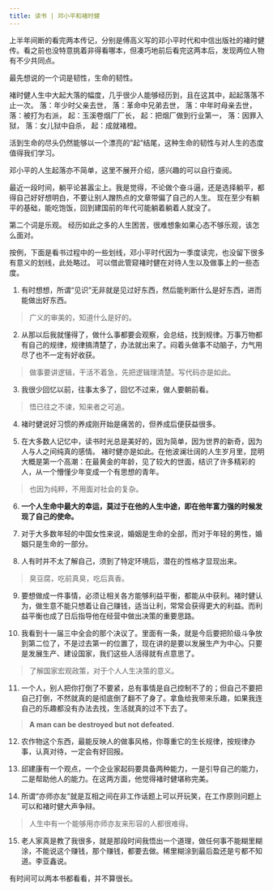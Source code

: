```yaml
---
title: 读书 | 邓小平和褚时健
---
```

上半年间断的看完两本传记，分别是傅高义写的邓小平时代和中信出版社的褚时健传。看之前也没特意挑着非得看哪本，但凑巧地前后看完这两本后，发现两位人物有不少共同点。

最先想说的一个词是韧性，生命的韧性。

褚时健人生中大起大落的幅度，几乎很少人能够经历到，且在这其中，起起落落不止一次。
落：年少时父亲去世，
落：革命中兄弟去世，
落：中年时母亲去世，
落：被打为右派，
起：玉溪卷烟厂厂长，
起：把烟厂做到行业第一，
落：因罪入狱，
落：女儿狱中自杀，
起：成就褚橙。

活到生命的尽头仍然能够以一个漂亮的“起”结尾，这种生命的韧性与对人生的态度值得我们学习。

邓小平的人生起落亦不简单，这里不展开介绍，感兴趣的可以自行查阅。

最近一段时间，躺平论甚嚣尘上。我是觉得，不论做个奋斗逼，还是选择躺平，都得自己好好想明白，不要让别人蹭热点的文章带偏了自己的人生。
现在至少有躺平的基础，能吃饱饭，回到建国前的年代可能躺着躺着人就没了。

第二个词是乐观。
经历如此之多的人生困苦，很难想象如果心态不够乐观，该怎么面对。

按例，下面是看书过程中的一些划线，邓小平时代因为一季度读完，也没留下很多有意义的划线，此处略过。
可以借此管窥褚时健在对待人生以及做事上的一些态度。

1. 有时想想，所谓“见识”无非就是见过好东西，然后能判断什么是好东西，进而能做出好东西。
> 广义的审美的，知道什么是好的。

2. 从那以后我就懂得了，做什么事都要会观察，会总结，找到规律。万事万物都有自己的规律，规律搞清楚了，办法就出来了。闷着头做事不动脑子，力气用尽了也不一定有好收获。
> 做事要讲逻辑，干活不着急，先把逻辑理清楚。写代码亦是如此。

3. 我很少回忆以前，往事太多了，回忆不过来，做人要朝前看。
> 悟已往之不谏，知来者之可追。

4. 褚时健说好习惯的养成刚开始是痛苦的，但养成后便获益很多。

5. 在大多数人记忆中，读书时光总是美好的，因为简单，因为世界的新奇，因为人与人之间纯真的感情。
   褚时健亦是如此。在他波澜壮阔的人生岁月里，昆明大概是第一个高潮：在最黄金的年龄，见了较大的世面，结识了许多精彩的人，从一个懵懂少年变成一个有思想的青年。
> 也因为纯粹，不用面对社会的复杂。

6. **一个人生命中最大的幸运，莫过于在他的人生中途，即在他年富力强的时候发现了自己的使命。**

7. 对于大多数年轻的中国女性来说，婚姻是生命的全部，而对于年轻的男性，婚姻只是生命的一部分。

8. 人有时并不太了解自己，须到了特定环境后，潜在的性格才显现出来。
> 臭豆腐，吃前真臭，吃后真香。

9. 要想做成一件事情，必须让相关各方能够利益平衡，都能从中获利。褚时健认为，做生意不能只想着让自己赚钱，适当让利，常常会获得更大的利益。而利益平衡也成了日后指导他在经营中做出决策的重要思路。

10. 我看到十一届三中全会的那个决议了。里面有一条，就是今后要把阶级斗争放到第二位了，不是过去第一的位置了，现在讲的是要以发展生产为中心。只要是发展生产、建设国家，我们这些人活得就有点意思了。
> 了解国家宏观政策，对于个人人生决策的意义。

11. 一个人，别人把你打倒了不要紧，总有事情是自己控制不了的；但自己不要把自己打倒，不然就真的是彻底倒了翻不了身了。拿鱼给我带来乐趣，如果我连自己的乐趣都没有办法去找，生活就真的过不下去了。
> **A man can be destroyed but not defeated.** 

12. 农作物这个东西，最能反映人的做事风格，你尊重它的生长规律，按规律办事，认真对待，一定会有好回报。

13. 邱建康有一个观点，一个企业家起码要具备两种能力，一是引导自己的能力，二是帮助他人的能力。在这两方面，他觉得褚时健堪称完美。

14. 所谓“亦师亦友”就是互相之间在非工作话题上可以开玩笑，在工作原则问题上可以和褚时健大声争辩。
> 人生中有一个能够用亦师亦友来形容的人都很难得。

15. 老人家真是教了我很多，就是那段时间我悟出一个道理，做任何事不能糊里糊涂，不能说这个赚钱，那个赚钱，都要去做。稀里糊涂到最后盈还是亏都不知道。李亚鑫说。


有时间可以两本书都看看，并不算很长。
